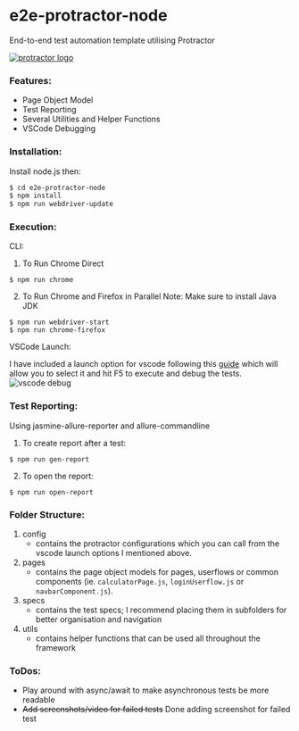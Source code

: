# e2e-protractor-node
End-to-end test automation template utilising Protractor

[![protractor logo](http://www.protractortest.org/img/protractor-logo-450.png)](http://www.protractortest.org/#/)

### Features:
- Page Object Model 
- Test Reporting
- Several Utilities and Helper Functions
- VSCode Debugging

### Installation:
Install node.js then:
```sh
$ cd e2e-protractor-node
$ npm install
$ npm run webdriver-update
```

### Execution:
CLI:
1. To Run Chrome Direct
```
$ npm run chrome
```
2. To Run Chrome and Firefox in Parallel
Note: Make sure to install Java JDK
```
$ npm run webdriver-start
$ npm run chrome-firefox
```

VSCode Launch:

I have included a launch option for vscode following this [guide](https://blogs.msdn.microsoft.com/wushuai/2016/08/24/debug-protractor-script-in-visual-studio-code/) which will allow you to select it and hit F5 to execute and debug the tests.
![vscode debug](https://msdnshared.blob.core.windows.net/media/2016/08/vscode2-1024x460.png)

### Test Reporting:
Using jasmine-allure-reporter and allure-commandline
1. To create report after a test:
```
$ npm run gen-report
```

2. To open the report:
```
$ npm run open-report
```

### Folder Structure:
1. config
    - contains the protractor configurations which you can call from the vscode launch options I mentioned above.
2. pages
    - contains the page object models for pages, userflows or common components (ie. `calculatorPage.js`, `loginUserflow.js` or `navbarComponent.js`).
3. specs
    - contains the test specs; I recommend placing them in subfolders for better organisation and navigation
4. utils
    - contains helper functions that can be used all throughout the framework 

### ToDos:
- Play around with async/await to make asynchronous tests be more readable
- ~~Add screenshots/video for failed tests~~ Done adding screenshot for failed test




